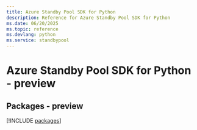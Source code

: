 ```yaml
---
title: Azure Standby Pool SDK for Python
description: Reference for Azure Standby Pool SDK for Python
ms.date: 06/20/2025
ms.topic: reference
ms.devlang: python
ms.service: standbypool
---
```

# Azure Standby Pool SDK for Python - preview
## Packages - preview
[!INCLUDE [packages](standby-pool-index.md)]